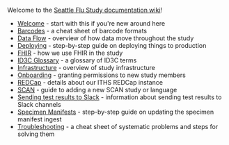 Welcome to the [Seattle Flu Study documentation wiki](https://github.com/seattleflu/documentation/wiki)!

- [Welcome](welcome) - start with this if you're new around here
- [Barcodes](barcodes) - a cheat sheet of barcode formats
- [Data Flow](data-flow) - overview of how data move throughout the study
- [Deploying](deploying) - step-by-step guide on deploying things to production
- [FHIR](fhir) - how we use FHIR in the study
- [ID3C Glossary](id3c-glossary) - a glossary of ID3C terms
- [Infrastructure](infrastructure) - overview of study infrastructure
- [Onboarding](onboarding) - granting permissions to new study members
- [REDCap](redcap) - details about our ITHS REDCap instance
- [SCAN](scan) - guide to adding a new SCAN study or language
- [Sending test results to Slack](Sending-test-results-to-Slack) - information about sending test results to Slack channels
- [Specimen Manifests](specimen-manifests) - step-by-step guide on updating the specimen manifest ingest
- [Troubleshooting](troubleshooting) - a cheat sheet of systematic problems and steps for solving them

